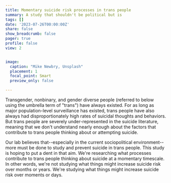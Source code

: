 ```yaml
---
title: Momentary suicide risk processes in trans people
summary: A study that shouldn't be political but is
tags: []
date: '2023-07-26T00:00:00Z'
share: false
show_breadcrumb: false
pager: true
profile: false
view: 2


image:
  caption: "Mike Newbry, Unsplash"
  placement: 1
  focal_point: Smart
  preview_only: false

---
```

Transgender, nonbinary, and gender diverse people (referred to below using the umbrella term of "trans") have always existed. For as long as major population-level surveillance has existed, trans people have also always had disproportionately high rates of suicidal thoughts and behaviors. But trans people are severely under-represented in the suicide literature, meaning that we don't understand nearly enough about the factors that contribute to trans people thinking about or attempting suicide.

Our lab believes that--especially in the current sociopolitical environment--more must be done to study and prevent suicide in trans people. This study is hoping to put a dent in that aim. We're researching what processes contribute to trans people thinking about suicide at a momentary timescale. In other words, we're not studying what things might increase suicide risk over months or years. We're studying what things might increase suicide risk over moments or days.
